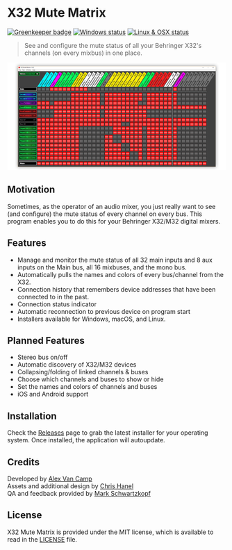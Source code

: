 # X32 Mute Matrix

[![Greenkeeper badge](https://badges.greenkeeper.io/lange/x32-mute-matrix.svg)](https://greenkeeper.io/)
[![Windows status](https://ci.appveyor.com/api/projects/status/rgtswyiipcqe4t4p?svg=true)](https://ci.appveyor.com/project/Lange/x32-mute-matrix)
[![Linux & OSX status](https://travis-ci.org/Lange/x32-mute-matrix.svg?branch=master)](https://travis-ci.org/Lange/x32-mute-matrix)

> See and configure the mute status of all your Behringer X32's channels (on every mixbus) in one place.

![screenshot](screenshot.png)

## Motivation
Sometimes, as the operator of an audio mixer, you just really want to see (and configure) the mute status of every channel on every bus. This program enables you to do this for your Behringer X32/M32 digital mixers.

## Features
- Manage and monitor the mute status of all 32 main inputs and 8 aux inputs on the Main bus, all 16 mixbuses, and the mono bus.
- Automatically pulls the names and colors of every bus/channel from the X32.
- Connection history that remembers device addresses that have been connected to in the past.
- Connection status indicator
- Automatic reconnection to previous device on program start
- Installers available for Windows, macOS, and Linux.

## Planned Features
- Stereo bus on/off
- Automatic discovery of X32/M32 devices
- Collapsing/folding of linked channels & buses
- Choose which channels and buses to show or hide
- Set the names and colors of channels and buses
- iOS and Android support

## Installation
Check the [Releases](https://github.com/lange/x32-mute-matrix/releases) page to grab the latest installer for your operating system.
Once installed, the application will autoupdate.

## Credits
Developed by [Alex Van Camp](https://twitter.com/vancamp)  
Assets and additional design by [Chris Hanel](https://twitter.com/chrishanel)  
QA and feedback provided by [Mark Schwartzkopf](https://twitter.com/m_schwartzkopf)

## License
X32 Mute Matrix is provided under the MIT license, which is available to read in the 
[LICENSE](https://github.com/lange/x32-mute-matrix/blob/master/LICENSE) file.

